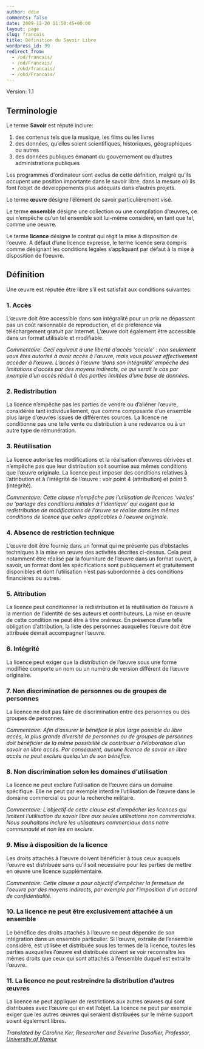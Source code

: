 ```yaml
---
author: ddie
comments: false
date: 2009-12-20 11:50:45+00:00
layout: page
slug: francais
title: Définition du Savoir Libre
wordpress_id: 99
redirect_from:
  - /od/francais/
  - /od/Francais/
  - /okd/francais/
  - /okd/Francais/
---
```


Version: 1.1

## Terminologie

Le terme **Savoir** est réputé inclure:

1. des contenus tels que la musique, les films ou les livres
2. des données, qu’elles soient scientifiques, historiques, géographiques ou autres
3. des données publiques émanant du gouvernement ou d’autres administrations publiques

Les programmes d'ordinateur sont exclus de cette défnition, malgré qu’ils occupent une position importante dans le savoir libre, dans la mesure où ils font l’objet de développements plus adéquats dans d’autres projets.

Le terme **œuvre** désigne l’élément de savoir particulièrement visé.

Le terme **ensemble** désigne une collection ou une compilation d’œuvres, ce qui n’empêche qu’un tel ensemble soit lui-même considéré, en tant que tel, comme une oeuvre.

Le terme **licence** désigne le contrat qui régit la mise à disposition de l’oeuvre. A défaut d’une licence expresse, le terme licence sera compris comme désignant les conditions légales s’appliquant par défaut à la mise à disposition de l’oeuvre.

## Définition

Une œuvre est réputée être libre s’il est satisfait aux conditions suivantes:

### 1. Accès

L’œuvre doit être accessible dans son intégralité pour un prix ne dépassant pas un coût raisonnable de reproduction, et de préférence via téléchargement gratuit par Internet. L’œuvre doit également être accessible dans un format utilisable et modifiable.

*Commentaire: Ceci équivaut à une liberté d’accès 'sociale' : non seulement vous êtes autorisé à avoir accès à l’œuvre, mais vous pouvez effectivement accéder à l’œuvre. L’accès à l’œuvre ‘dans son intégralité’ empêche des limitations d’accès par des moyens indirects, ce qui serait le cas par exemple d’un accès réduit à des parties limitées d’une base de données.*

### 2. Redistribution

La licence n’empêche pas les parties de vendre ou d’aliéner l’œuvre, considérée tant individuellement, que comme composante d’un ensemble plus large d’œuvres issues de différentes sources. La licence ne conditionne pas une telle vente ou distribution à une redevance ou à un autre type de rémunération.

### 3. Réutilisation

La licence autorise les modifications et la réalisation d’œuvres dérivées et n’empêche pas que leur distribution soit soumise aux mêmes conditions que l’œuvre originale. La licence peut imposer des conditions relatives à l’attribution et à l’intégrité de l’œuvre : voir point 4 (attribution) et point 5 (intégrité).

*Commentaire: Cette clause n’empêche pas l’utilisation de licences ‘virales’ ou ‘partage des conditions initiales à l’identique’ qui exigent que la redistribution de modifications de l’œuvre se réalise dans les mêmes conditions de licence que celles applicables à l’oeuvre originale.*

### 4. Absence de restriction technique

L’œuvre doit être fournie dans un format qui ne présente pas d’obstacles techniques à la mise en œuvre des activités décrites ci-dessus. Cela peut notamment être réalisé par la fourniture de l’œuvre dans un format ouvert, à savoir, un format dont les spécifications sont publiquement et gratuitement disponibles et dont l’utilisation n’est pas subordonnée à des conditions financières ou autres.

### 5. Attribution

La licence peut conditionner la redistribution et la réutilisation de l’œuvre à la mention de l’identité de ses auteurs et contributeurs. La mise en œuvre de cette condition ne peut être à titre onéreux. En présence d’une telle obligation d’attribution, la liste des personnes auxquelles l’œuvre doit être attribuée devrait accompagner l’œuvre.

### 6. Intégrité

La licence peut exiger que la distribution de l’œuvre sous une forme modifiée comporte un nom ou un numéro de version différent de l’œuvre originaire.

### 7. Non discrimination de personnes ou de groupes de personnes

La licence ne doit pas faire de discrimination entre des personnes ou des groupes de personnes.

*Commentaire: Afin d’assurer le bénéfice le plus large possible du libre accès, la plus grande diversité de personnes ou de groupes de personnes doit bénéficier de la même possibilité de contribuer à l’élaboration d’un savoir en libre accès. Par conséquent, aucune licence de savoir en libre accès ne peut exclure quelqu’un de son bénéfice.*

### 8. Non discrimination selon les domaines d’utilisation

La licence ne peut exclure l’utilisation de l’œuvre dans un domaine spécifique. Elle ne peut par exemple interdire l’utilisation de l’œuvre dans le domaine commercial ou pour la recherche militaire.

*Commentaire: L’objectif de cette clause est d’empêcher les licences qui limitent l’utilisation du savoir libre aux seules utilisations non commerciales. Nous souhaitons inclure les utilisateurs commerciaux dans notre communauté et non les en exclure.*

### 9. Mise à disposition de la licence

Les droits attachés à l’œuvre doivent bénéficier à tous ceux auxquels l’œuvre est distribuée sans qu’il soit nécessaire pour les parties de mettre en œuvre une licence supplémentaire.

*Commentaire: Cette clause a pour objectif d’empêcher la fermeture de l’oeuvre par des moyens indirects, par exemple par l’imposition d’un accord de confidentialité.*

### 10. La licence ne peut être exclusivement attachée à un ensemble

Le bénéfice des droits attachés à l’œuvre ne peut dépendre de son intégration dans un ensemble particulier. Si l’œuvre, extraite de l’ensemble considéré, est utilisée et distribuée sous les termes de la licence, toutes les parties auxquelles l’œuvre est distribuée doivent se voir reconnaître les mêmes droits que ceux qui sont attachés à l’ensemble duquel est extraite l’œuvre.

### 11. La licence ne peut restreindre la distribution d’autres œuvres

La licence ne peut appliquer de restrictions aux autres œuvres qui sont distribuées avec l’œuvre qui en est l’objet. La licence ne peut par exemple exiger que les autres œuvres qui seraient distribuées sur le même support soient également libres.

*Translated by Caroline Ker, Researcher and Séverine Dusollier, Professor, [University of Namur](http://www.fundp.ac.be/)*
